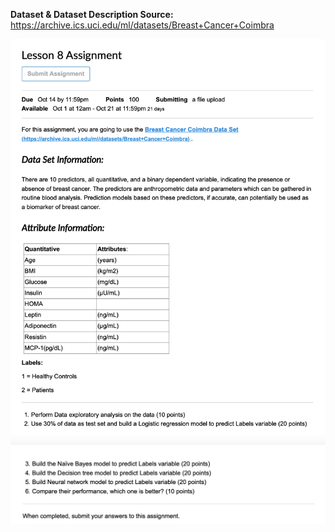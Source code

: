 **Dataset & Dataset Description Source:** https://archive.ics.uci.edu/ml/datasets/Breast+Cancer+Coimbra

![](https://github.com/martell-n-tardy/SciKit-Learn/blob/main/Supervised%20Learning/Classification%20Modeling/Lesson%208%20Assignment_pg1.png)
![](https://github.com/martell-n-tardy/SciKit-Learn/blob/main/Supervised%20Learning/Classification%20Modeling/Lesson%208%20Assignment_pg2.png)
